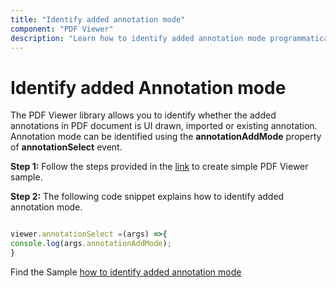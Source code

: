 ```yaml
---
title: "Identify added annotation mode"
component: "PDF Viewer"
description: "Learn how to identify added annotation mode programmatically for PDF Viewer control."
---
```


# Identify added Annotation mode

The PDF Viewer library allows you to identify whether the added annotations in PDF document is UI drawn, imported or existing annotation. Annotation mode can be identified using the **annotationAddMode** property of **annotationSelect** event.

**Step 1:** Follow the steps provided in the [link](https://ej2.syncfusion.com/javascript/documentation/pdfviewer/getting-started/) to create simple PDF Viewer sample.

**Step 2:** The following code snippet explains how to identify added annotation mode.

```javascript

viewer.annotationSelect =(args) =>{
console.log(args.annotationAddMode);
}

```

Find the Sample [how to identify added annotation mode](https://stackblitz.com/edit/xntzu8?devtoolsheight=33&file=index.js)
